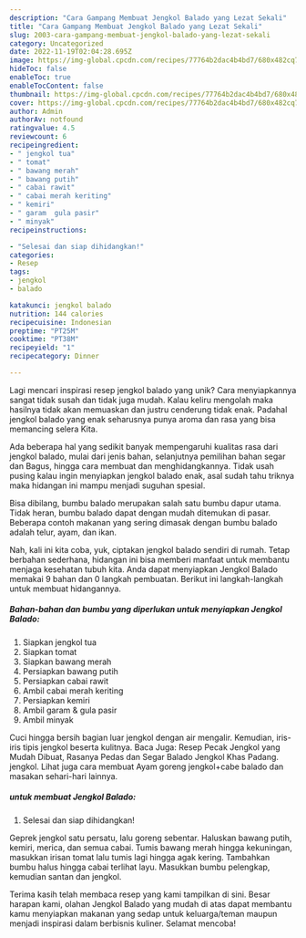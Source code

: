 ```yaml
---
description: "Cara Gampang Membuat Jengkol Balado yang Lezat Sekali"
title: "Cara Gampang Membuat Jengkol Balado yang Lezat Sekali"
slug: 2003-cara-gampang-membuat-jengkol-balado-yang-lezat-sekali
category: Uncategorized
date: 2022-11-19T02:04:28.695Z
image: https://img-global.cpcdn.com/recipes/77764b2dac4b4bd7/680x482cq70/jengkol-balado-foto-resep-utama.jpg
hideToc: false
enableToc: true
enableTocContent: false
thumbnail: https://img-global.cpcdn.com/recipes/77764b2dac4b4bd7/680x482cq70/jengkol-balado-foto-resep-utama.jpg
cover: https://img-global.cpcdn.com/recipes/77764b2dac4b4bd7/680x482cq70/jengkol-balado-foto-resep-utama.jpg
author: Admin
authorAv: notfound
ratingvalue: 4.5
reviewcount: 6
recipeingredient:
- " jengkol tua"
- " tomat"
- " bawang merah"
- " bawang putih"
- " cabai rawit"
- " cabai merah keriting"
- " kemiri"
- " garam  gula pasir"
- " minyak"
recipeinstructions:

- "Selesai dan siap dihidangkan!"
categories:
- Resep
tags:
- jengkol
- balado

katakunci: jengkol balado 
nutrition: 144 calories
recipecuisine: Indonesian
preptime: "PT25M"
cooktime: "PT38M"
recipeyield: "1"
recipecategory: Dinner

---
```





Lagi mencari inspirasi resep jengkol balado yang unik? Cara menyiapkannya sangat tidak susah dan tidak juga mudah. Kalau keliru mengolah maka hasilnya tidak akan memuaskan dan justru cenderung tidak enak. Padahal jengkol balado yang enak seharusnya punya aroma dan rasa yang bisa memancing selera Kita.





Ada beberapa hal yang sedikit banyak mempengaruhi kualitas rasa dari jengkol balado, mulai dari jenis bahan, selanjutnya pemilihan bahan segar dan Bagus, hingga cara membuat dan menghidangkannya. Tidak usah pusing kalau ingin menyiapkan jengkol balado enak,      asal sudah tahu triknya maka hidangan ini mampu menjadi suguhan spesial.














Bisa dibilang, bumbu balado merupakan salah satu bumbu dapur utama. Tidak heran, bumbu balado dapat dengan mudah ditemukan di pasar. Beberapa contoh makanan yang sering dimasak dengan bumbu balado adalah telur, ayam, dan ikan.






Nah, kali ini kita coba, yuk, ciptakan jengkol balado sendiri di rumah. Tetap berbahan sederhana, hidangan ini bisa memberi manfaat untuk membantu menjaga kesehatan tubuh kita. Anda dapat menyiapkan Jengkol Balado memakai 9 bahan dan 0 langkah pembuatan. Berikut ini langkah-langkah untuk membuat hidangannya.

<!--inarticleads1-->

##### Bahan-bahan dan bumbu yang diperlukan untuk menyiapkan Jengkol Balado:

1. Siapkan  jengkol tua
1. Siapkan  tomat
1. Siapkan  bawang merah
1. Persiapkan  bawang putih
1. Persiapkan  cabai rawit
1. Ambil  cabai merah keriting
1. Persiapkan  kemiri
1. Ambil  garam &amp; gula pasir
1. Ambil  minyak


Cuci hingga bersih bagian luar jengkol dengan air mengalir. Kemudian, iris-iris tipis jengkol beserta kulitnya. Baca Juga: Resep Pecak Jengkol yang Mudah Dibuat, Rasanya Pedas dan Segar Balado Jengkol Khas Padang. jengkol. Lihat juga cara membuat Ayam goreng jengkol+cabe balado dan masakan sehari-hari lainnya. 

<!--inarticleads2-->

#####  untuk membuat Jengkol Balado:


1. Selesai dan siap dihidangkan!

Geprek jengkol satu persatu, lalu goreng sebentar. Haluskan bawang putih, kemiri, merica, dan semua cabai. Tumis bawang merah hingga kekuningan, masukkan irisan tomat lalu tumis lagi hingga agak kering. Tambahkan bumbu halus hingga cabai terlihat layu. Masukkan bumbu pelengkap, kemudian santan dan jengkol. 

Terima kasih telah membaca resep yang kami tampilkan di sini. Besar harapan kami, olahan Jengkol Balado yang mudah di atas dapat membantu kamu menyiapkan makanan yang sedap untuk keluarga/teman maupun menjadi inspirasi dalam berbisnis kuliner. Selamat mencoba!
